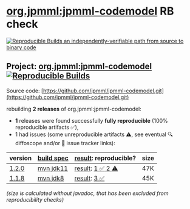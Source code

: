 [org.jpmml:jpmml-codemodel](https://central.sonatype.com/artifact/org.jpmml/jpmml-codemodel/versions) RB check
=======

[![Reproducible Builds](https://reproducible-builds.org/images/logos/rb.svg) an independently-verifiable path from source to binary code](https://reproducible-builds.org/)

## Project: [org.jpmml:jpmml-codemodel](https://central.sonatype.com/artifact/org.jpmml/jpmml-codemodel/versions) [![Reproducible Builds](https://img.shields.io/endpoint?url=https://raw.githubusercontent.com/jvm-repo-rebuild/reproducible-central/master/content/org/jpmml/jpmml-codemodel/badge.json)](https://github.com/jvm-repo-rebuild/reproducible-central/blob/master/content/org/jpmml/jpmml-codemodel/README.md)

Source code: [https://github.com/jpmml/jpmml-codemodel.git](https://github.com/jpmml/jpmml-codemodel.git)

rebuilding **2 releases** of org.jpmml:jpmml-codemodel:
- **1** releases were found successfully **fully reproducible** (100% reproducible artifacts :white_check_mark:),
- 1 had issues (some unreproducible artifacts :warning:, see eventual :mag: diffoscope and/or :memo: issue tracker links):

| version | [build spec](/BUILDSPEC.md) | [result](https://reproducible-builds.org/docs/jvm/): reproducible? | size |
| -- | --------- | ------ | -- |
| [1.2.0](https://central.sonatype.com/artifact/org.jpmml/jpmml-codemodel/1.2.0/pom) | [mvn jdk11](jpmml-codemodel-1.2.0.buildspec) | [result](jpmml-codemodel-1.2.0.buildinfo): [1 :white_check_mark:  2 :warning:](jpmml-codemodel-1.2.0.buildcompare) | 47K |
| [1.1.8](https://central.sonatype.com/artifact/org.jpmml/jpmml-codemodel/1.1.8/pom) | [mvn jdk8](jpmml-codemodel-1.1.8.buildspec) | [result](jpmml-codemodel-1.1.8.buildinfo): [3 :white_check_mark: ](jpmml-codemodel-1.1.8.buildcompare) | 45K |

<i>(size is calculated without javadoc, that has been excluded from reproducibility checks)</i>
